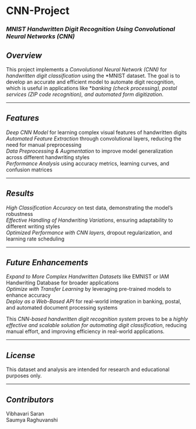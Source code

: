 # CNN-Project
### *MNIST Handwritten Digit Recognition Using Convolutional Neural Networks (CNN)*  

## *Overview*
This project implements a *Convolutional Neural Network (CNN)* for *handwritten digit classification* using the *MNIST dataset. The goal is to develop an accurate and efficient model to automate digit recognition, which is useful in applications like **banking (check processing), postal services (ZIP code recognition), and automated form digitization*.  

---

## *Features*
*Deep CNN Model* for learning complex visual features of handwritten digits  
*Automated Feature Extraction* through convolutional layers, reducing the need for manual preprocessing  
*Data Preprocessing & Augmentation* to improve model generalization across different handwriting styles  
*Performance Analysis* using accuracy metrics, learning curves, and confusion matrices  

---

## *Results*
*High Classification Accuracy* on test data, demonstrating the model’s robustness  
*Effective Handling of Handwriting Variations*, ensuring adaptability to different writing styles  
*Optimized Performance with CNN layers*, dropout regularization, and learning rate scheduling  

---

## *Future Enhancements*
*Expand to More Complex Handwritten Datasets* like EMNIST or IAM Handwriting Database for broader applications  
*Optimize with Transfer Learning* by leveraging pre-trained models to enhance accuracy  
*Deploy as a Web-Based API* for real-world integration in banking, postal, and automated document processing systems  

This *CNN-based handwritten digit recognition system* proves to be a *highly effective and scalable solution for automating digit classification*, reducing manual effort, and improving efficiency in real-world applications. 

---

## *License* 
This dataset and analysis are intended for research and educational purposes only.  

---

## *Contributors*
Vibhavari Saran  
Saumya Raghuvanshi
